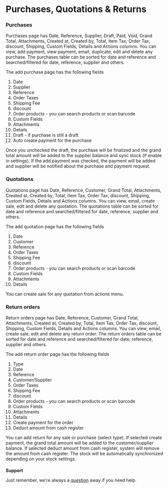 # Purchases, Quotations & Returns



### Purchases

Purchases page has Date, Reference, Supplier, Draft, Paid, Void, Grand Total, Attachments, Created at, Created by, Total, Item Tax, Order Tax, discount, Shipping, Custom Fields, Details and Actions columns. You can view, add payment, view payment, email, duplicate, edit and delete any purchase. The purchases table can be sorted for date and reference and searched/filtered for date, reference, supplier and others.

The add purchase page has the following fields

1.  Date
2.  Supplier
3.  Reference
4.  Order Taxes
5.  Shipping Fee
6.  discount
7.  Order products - you can search products or scan barcode
8.  Custom Fields
9.  Attachments
10. Details
11. Draft - if purchase is still a draft
12. Auto create payment for the purchase

Once you unchecked the draft, the purchase will be finalized and the grand total amount will be added to the supplier balance and sync stock (if enable in settings). If the add payment was checked, the payment will be added and supplier will be notified about the purchase and payment request.

### Quotations

Quotations page has Date, Reference, Customer, Grand Total, Attachments, Created at, Created by, Total, Item Tax, Order Tax, discount, Shipping, Custom Fields, Details and Actions columns. You can view, email, create sale, edit and delete any quotation. The quotations table can be sorted for date and reference and searched/filtered for date, reference, supplier and others.

The add quotation page has the following fields

1.  Date
2.  Customer
3.  Reference
4.  Order Taxes
5.  Shipping Fee
6.  discount
7.  Order products - you can search products or scan barcode
8.  Custom Fields
9.  Attachments
10. Details

You can create sale for any quotation from actions menu.

### Return orders

Return orders page has Date, Reference, Customer, Grand Total, Attachments, Created at, Created by, Total, Item Tax, Order Tax, discount, Shipping, Custom Fields, Details and Actions columns. You can view, email, create sale, edit and delete any return order. The return orders table can be sorted for date and reference and searched/filtered for date, reference, supplier and others.

The add return order page has the following fields

1.  Type
2.  Date
3.  Reference
4.  Customer/Supplier
5.  Order Taxes
6.  Shipping Fee
7.  discount
8.  Order products - you can search products or scan barcode
9.  Custom Fields
10. Attachments
11. Details
12. Create payment for the order
13. Deduct amount from cash register

You can add return for any sale or purchase (select type). If selected create payment, the grand total amount will be added to the customer/supplier balance. If selected deduct amount from cash register, system will remove the amount from cash register. The stock will be automatically synchronized depending on your stock settings.

####

**Support**

Just remember, we’re always a [question](https://tecdiary.net/support/modern-point-of-sale-solution/ask_question) away if you need help.
